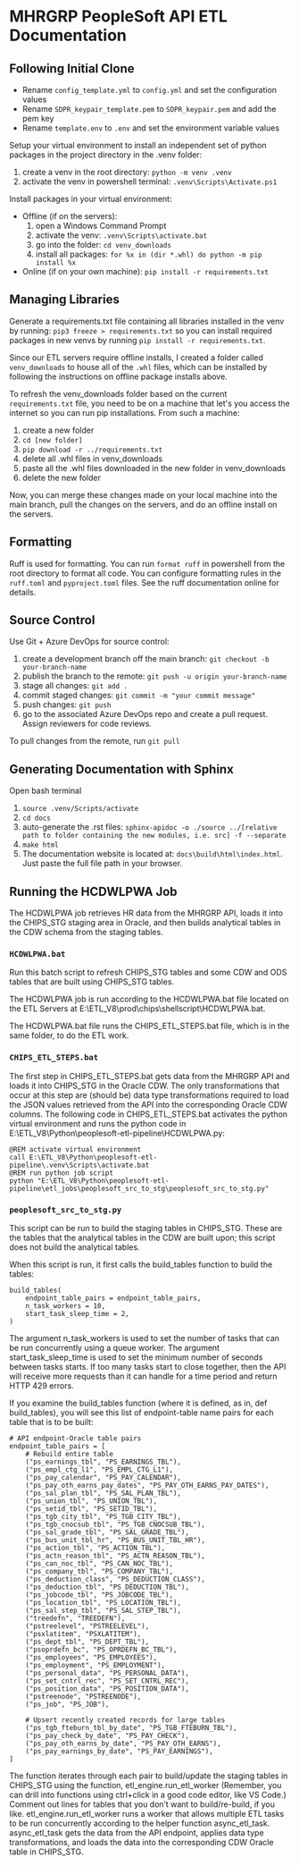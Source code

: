 # MHRGRP PeopleSoft API ETL Documentation

## Following Initial Clone

- Rename `config_template.yml` to `config.yml` and set the configuration values
- Rename `SDPR_keypair_template.pem` to `SDPR_keypair.pem` and add the pem key
- Rename `template.env` to `.env` and set the environment variable values

Setup your virtual environment to install an independent set of python packages in the project directory in the .venv folder:
1. create a venv in the root directory: `python -m venv .venv`
2. activate the venv in powershell terminal: `.venv\Scripts\Activate.ps1`

Install packages in your virtual environment:
* Offline (if on the servers):
  1. open a Windows Command Prompt
  2. activate the venv: `.venv\Scripts\activate.bat`
  3. go into the folder: `cd venv_downloads`
  4. install all packages: `for %x in (dir *.whl) do python -m pip install %x`
* Online (if on your own machine): `pip install -r requirements.txt`

## Managing Libraries
Generate a requirements.txt file containing all libraries installed in the venv by running: `pip3 freeze > requirements.txt` so you can install required packages in new venvs by running `pip install -r requirements.txt`. 

Since our ETL servers require offline installs, I created a folder called `venv_downloads` to house all of the `.whl` files, which can be installed by following the instructions on offline package installs above.

To refresh the venv_downloads folder based on the current `requirements.txt` file, you need to be on a machine that let's you access the internet so you can run pip installations. From such a machine:
1. create a new folder
2. `cd [new folder]`
3. `pip download -r ../requirements.txt`
4. delete all .whl files in venv_downloads
5. paste all the .whl files downloaded in the new folder in venv_downloads
6. delete the new folder

Now, you can merge these changes made on your local machine into the main branch, pull the changes on the servers, and do an offline install on the servers.

## Formatting
Ruff is used for formatting. You can run `format ruff` in powershell from the root directory to format all code. You can configure formatting rules in the `ruff.toml` and `pyproject.toml` files. See the ruff documentation online for details.

## Source Control
Use Git + Azure DevOps for source control:
1. create a development branch off the main branch: `git checkout -b your-branch-name`
2. publish the branch to the remote: `git push -u origin your-branch-name`
3. stage all changes: `git add .`
4. commit staged changes: `git commit -m "your commit message"`
5. push changes: `git push`
6. go to the associated Azure DevOps repo and create a pull request. Assign reviewers for code 
reviews.

To pull changes from the remote, run `git pull`

## Generating Documentation with Sphinx
Open bash terminal
1. `source .venv/Scripts/activate`
2. `cd docs`
3. auto-generate the .rst files: `sphinx-apidoc -o ./source ../[relative path to folder containing the new modules, i.e. src] -f --separate`
4. `make html`
5. The documentation website is located at: `docs\build\html\index.html`. Just paste the full file path in your browser.

## Running the HCDWLPWA Job
The HCDWLPWA job retrieves HR data from the MHRGRP API, loads it into the CHIPS_STG staging area in Oracle, and then builds analytical tables in the CDW schema from the staging tables. 

### `HCDWLPWA.bat`
Run this batch script to refresh CHIPS_STG tables and some CDW and ODS tables that are built using CHIPS_STG tables.

The HCDWLPWA job is run according to the HCDWLPWA.bat file located on the ETL Servers at E:\ETL_V8\prod\chips\shellscript\HCDWLPWA.bat.

The HCDWLPWA.bat file runs the CHIPS_ETL_STEPS.bat file, which is in the same folder, to do the ETL work.

### `CHIPS_ETL_STEPS.bat`
The first step in CHIPS_ETL_STEPS.bat gets data from the MHRGRP API and loads it into CHIPS_STG in the Oracle CDW. The only transformations that occur at this step are (should be) data type transformations required to load the JSON values retrieved from the API into the corresponding Oracle CDW columns. The following code in CHIPS_ETL_STEPS.bat activates the python virtual environment and runs the python code in E:\ETL_V8\Python\peoplesoft-etl-pipeline\HCDWLPWA.py:


```
@REM activate virtual environment
call E:\ETL_V8\Python\peoplesoft-etl-pipeline\.venv\Scripts\activate.bat
@REM run python job script
python "E:\ETL_V8\Python\peoplesoft-etl-pipeline\etl_jobs\peoplesoft_src_to_stg\peoplesoft_src_to_stg.py"
```

### `peoplesoft_src_to_stg.py`
This script can be run to build the staging tables in CHIPS_STG. These are the tables that the analytical tables in the CDW are built upon; this script does not build the analytical tables. 

When this script is run, it first calls the build_tables function to build the tables:


```
build_tables(
    endpoint_table_pairs = endpoint_table_pairs,
    n_task_workers = 10,
    start_task_sleep_time = 2,
)
```
The argument n_task_workers is used to set the number of tasks that can be run concurrently using a queue worker. The argument start_task_sleep_time is used to set the minimum number of seconds between tasks starts. If too many tasks start to close together, then the API will receive more requests than it can handle for a time period and return HTTP 429 errors.

If you examine the build_tables function (where it is defined, as in, def build_tables), you will see this list of endpoint-table name pairs for each table that is to be built:


```
# API endpoint-Oracle table pairs
endpoint_table_pairs = [
    # Rebuild entire table
    ("ps_earnings_tbl", "PS_EARNINGS_TBL"),
    ("ps_empl_ctg_l1", "PS_EMPL_CTG_L1"),
    ("ps_pay_calendar", "PS_PAY_CALENDAR"),
    ("ps_pay_oth_earns_pay_dates", "PS_PAY_OTH_EARNS_PAY_DATES"),
    ("ps_sal_plan_tbl", "PS_SAL_PLAN_TBL"),
    ("ps_union_tbl", "PS_UNION_TBL"),
    ("ps_setid_tbl", "PS_SETID_TBL"),
    ("ps_tgb_city_tbl", "PS_TGB_CITY_TBL"),
    ("ps_tgb_cnocsub_tbl", "PS_TGB_CNOCSUB_TBL"),
    ("ps_sal_grade_tbl", "PS_SAL_GRADE_TBL"),
    ("ps_bus_unit_tbl_hr", "PS_BUS_UNIT_TBL_HR"),
    ("ps_action_tbl", "PS_ACTION_TBL"),
    ("ps_actn_reason_tbl", "PS_ACTN_REASON_TBL"),
    ("ps_can_noc_tbl", "PS_CAN_NOC_TBL"),
    ("ps_company_tbl", "PS_COMPANY_TBL"),
    ("ps_deduction_class", "PS_DEDUCTION_CLASS"),
    ("ps_deduction_tbl", "PS_DEDUCTION_TBL"),
    ("ps_jobcode_tbl", "PS_JOBCODE_TBL"),
    ("ps_location_tbl", "PS_LOCATION_TBL"),
    ("ps_sal_step_tbl", "PS_SAL_STEP_TBL"),
    ("treedefn", "TREEDEFN"),
    ("pstreelevel", "PSTREELEVEL"),
    ("psxlatitem", "PSXLATITEM"),
    ("ps_dept_tbl", "PS_DEPT_TBL"),
    ("psoprdefn_bc", "PS_OPRDEFN_BC_TBL"),
    ("ps_employees", "PS_EMPLOYEES"),
    ("ps_employment", "PS_EMPLOYMENT"),
    ("ps_personal_data", "PS_PERSONAL_DATA"),
    ("ps_set_cntrl_rec", "PS_SET_CNTRL_REC"),
    ("ps_position_data", "PS_POSITION_DATA"),
    ("pstreenode", "PSTREENODE"),
    ("ps_job", "PS_JOB"),

    # Upsert recently created records for large tables
    ("ps_tgb_fteburn_tbl_by_date", "PS_TGB_FTEBURN_TBL"),
    ("ps_pay_check_by_date", "PS_PAY_CHECK"),
    ("ps_pay_oth_earns_by_date", "PS_PAY_OTH_EARNS"),
    ("ps_pay_earnings_by_date", "PS_PAY_EARNINGS"),
]
```
The function iterates through each pair to build/update the staging tables in CHIPS_STG using the function, etl_engine.run_etl_worker (Remember, you can drill into functions using ctrl+click in a good code editor, like VS Code.) Comment out lines for tables that you don’t want to build/re-build, if you like. etl_engine.run_etl_worker runs a worker that allows multiple ETL tasks to be run concurrently according to the helper function async_etl_task. async_etl_task gets the data from the API endpoint, applies data type transformations, and loads the data into the corresponding CDW Oracle table in CHIPS_STG.